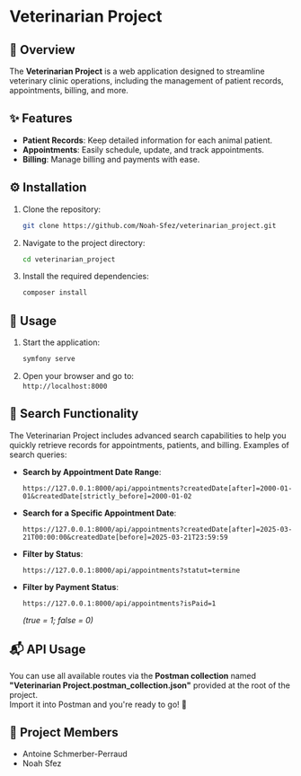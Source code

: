 # Veterinarian Project

## 🐾 Overview  
The **Veterinarian Project** is a web application designed to streamline veterinary clinic operations, including the management of patient records, appointments, billing, and more.

## ✨ Features
- **Patient Records**: Keep detailed information for each animal patient.
- **Appointments**: Easily schedule, update, and track appointments.
- **Billing**: Manage billing and payments with ease.

## ⚙️ Installation
1. Clone the repository:
    ```bash
    git clone https://github.com/Noah-Sfez/veterinarian_project.git
    ```
2. Navigate to the project directory:
    ```bash
    cd veterinarian_project
    ```
3. Install the required dependencies:
    ```bash
    composer install
    ```

## 🚀 Usage
1. Start the application:
    ```bash
    symfony serve
    ```
2. Open your browser and go to:  
   `http://localhost:8000`

## 🔎 Search Functionality  
The Veterinarian Project includes advanced search capabilities to help you quickly retrieve records for appointments, patients, and billing. Examples of search queries:

- **Search by Appointment Date Range**:
    ```
    https://127.0.0.1:8000/api/appointments?createdDate[after]=2000-01-01&createdDate[strictly_before]=2000-01-02
    ```

- **Search for a Specific Appointment Date**:
    ```
    https://127.0.0.1:8000/api/appointments?createdDate[after]=2025-03-21T00:00:00&createdDate[before]=2025-03-21T23:59:59
    ```

- **Filter by Status**:
    ```
    https://127.0.0.1:8000/api/appointments?statut=termine
    ```

- **Filter by Payment Status**:
    ```
    https://127.0.0.1:8000/api/appointments?isPaid=1
    ```
    *(true = 1; false = 0)*

## 📬 API Usage  
You can use all available routes via the **Postman collection** named **"Veterinarian Project.postman_collection.json"** provided at the root of the project.  
Import it into Postman and you're ready to go! 🎉

## 👥 Project Members
- Antoine Schmerber-Perraud  
- Noah Sfez

